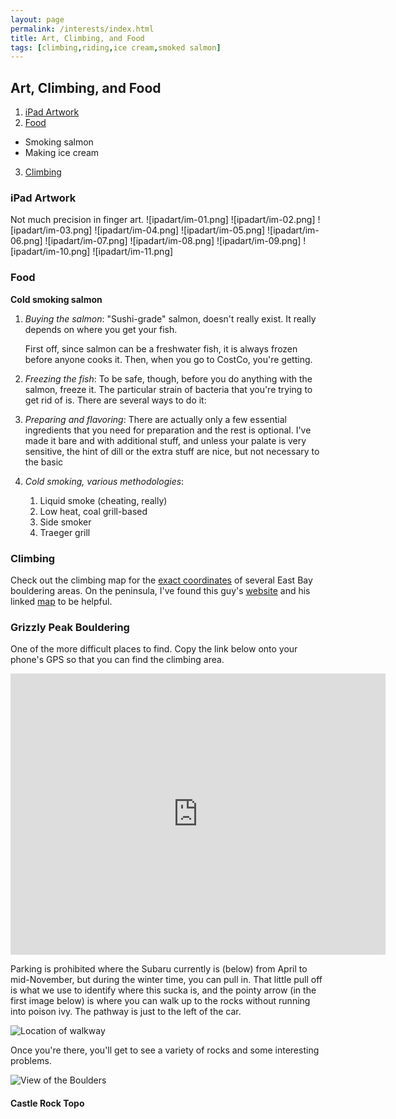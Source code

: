 ```yaml
---
layout: page
permalink: /interests/index.html
title: Art, Climbing, and Food
tags: [climbing,riding,ice cream,smoked salmon]
---
```


## Art, Climbing, and Food

1. [iPad Artwork](#iPad)
2. [Food](#Food)
  * Smoking salmon
  * Making ice cream
3. [Climbing](#Climbing)

<a name="iPad"></a>
### iPad Artwork

Not much precision in finger art.
![ipadart/im-01.png]
![ipadart/im-02.png]
![ipadart/im-03.png]
![ipadart/im-04.png]
![ipadart/im-05.png]
![ipadart/im-06.png]
![ipadart/im-07.png]
![ipadart/im-08.png]
![ipadart/im-09.png]
![ipadart/im-10.png]
![ipadart/im-11.png]


<a name="Food"></a>

### Food  

**Cold smoking salmon**

1. _Buying the salmon_: "Sushi-grade" salmon, doesn't really exist. It really depends on where you get your fish. 

   First off, since salmon can be a freshwater fish, it is always frozen before anyone cooks it. Then, when you go to CostCo, you're getting. 

2. _Freezing the fish_:   To be safe, though, before you do anything with the salmon, freeze it. The particular strain of bacteria that you're trying to get rid of is. There are several ways to do it:

3. _Preparing and flavoring_:  There are actually only a few essential ingredients that you need for preparation and the rest is optional. I've made it bare and with additional stuff, and unless your palate is very sensitive, the hint of dill or the extra stuff are nice, but not necessary to the basic 

4. _Cold smoking, various methodologies_:

     1. Liquid smoke (cheating, really)
     2. Low heat, coal grill-based
     3. Side smoker
     4. Traeger grill

<a name="Climbing"></a>

### Climbing  

Check out the climbing map for the [exact coordinates](https://www.google.com/maps/d/viewer?mid=zLHKHr8srqkI.kpkaPD1cy8NM) of several East Bay bouldering areas. On the peninsula, I've found this guy's [website](http://web.stanford.edu/~clint/) and his linked [map](http://web.stanford.edu/~clint/ba/) to be helpful.

### Grizzly Peak Bouldering

One of the more difficult places to find. Copy the link below onto your phone's GPS so that you can find the climbing area.

<iframe src="https://www.google.com/maps/embed?pb=!1m22!1m12!1m3!1d50384.5997407828!2d-122.2781426554578!3d37.88280608331966!2m3!1f0!2f0!3f0!3m2!1i1024!2i768!4f13.1!4m7!1i0!3e6!4m0!4m3!3m2!1d37.8826683!2d-122.2415001!5e0!3m2!1sen!2sus!4v1416414302580" width="600" height="450" frameborder="0" style="border:0"></iframe>

Parking is prohibited where the Subaru currently is (below) from April to mid-November, but during the winter time, you can pull in. That little pull off is what we use to identify where this sucka is, and the pointy arrow (in the first image below) is where you can walk up to the rocks without running into poison ivy. The pathway is just to the left of the car.

![Location of walkway](http://3.bp.blogspot.com/-RI_x8iRbY3s/VGzC8mLOV9I/AAAAAAAAAD8/ZCAuwmnmEZg/s1600/IMG_20141116_163449741_HDR.jpg)

Once you're there, you'll get to see a variety of rocks and some interesting problems.

![View of the Boulders](http://2.bp.blogspot.com/-MSI0YZBzBW8/VGvFDKAMTJI/AAAAAAAAADs/S2lsLCQWatg/s1600/IMG_20141116_160750876.jpg)

#### Castle Rock Topo

